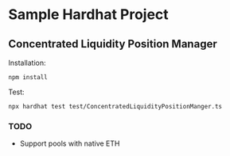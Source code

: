 # Sample Hardhat Project

## Concentrated Liquidity Position Manager

Installation:

```shell
npm install
```

Test:

```shell
npx hardhat test test/ConcentratedLiquidityPositionManger.ts
```

### TODO

-   Support pools with native ETH
